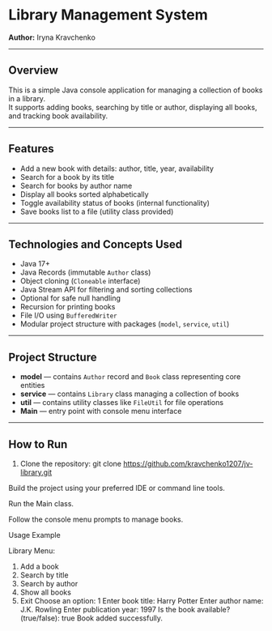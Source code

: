 # Library Management System

**Author:** Iryna Kravchenko

---

## Overview

This is a simple Java console application for managing a collection of books in a library.  
It supports adding books, searching by title or author, displaying all books, and tracking book availability.

---

## Features

- Add a new book with details: author, title, year, availability  
- Search for a book by its title  
- Search for books by author name  
- Display all books sorted alphabetically  
- Toggle availability status of books (internal functionality)  
- Save books list to a file (utility class provided)  

---

## Technologies and Concepts Used

- Java 17+  
- Java Records (immutable `Author` class)  
- Object cloning (`Cloneable` interface)  
- Java Stream API for filtering and sorting collections  
- Optional for safe null handling  
- Recursion for printing books  
- File I/O using `BufferedWriter`  
- Modular project structure with packages (`model`, `service`, `util`)  

---

## Project Structure

- **model** — contains `Author` record and `Book` class representing core entities  
- **service** — contains `Library` class managing a collection of books  
- **util** — contains utility classes like `FileUtil` for file operations  
- **Main** — entry point with console menu interface  

---

## How to Run

1. Clone the repository:
git clone https://github.com/kravchenko1207/jv-library.git
   
Build the project using your preferred IDE or command line tools.

Run the Main class.

Follow the console menu prompts to manage books.

Usage Example

Library Menu:
1. Add a book
2. Search by title
3. Search by author
4. Show all books
5. Exit
Choose an option: 1
Enter book title: Harry Potter
Enter author name: J.K. Rowling
Enter publication year: 1997
Is the book available? (true/false): true
Book added successfully.
